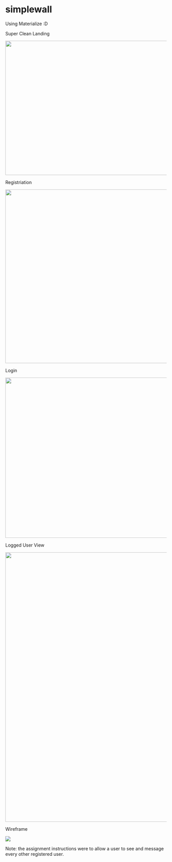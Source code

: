 # simplewall
Using Materialize :D

Super Clean Landing

<img style="-webkit-user-select: none;cursor: zoom-in;" src="https://media.discordapp.net/attachments/477766353709826054/477779420011036693/unknown.png" width="1247" height="419">

Registriation

<img style="-webkit-user-select: none;cursor: zoom-in;" src="https://cdn.discordapp.com/attachments/477766353709826054/477779541830402048/unknown.png" width="1247" height="542">

Login

<img style="-webkit-user-select: none;cursor: zoom-in;" src="https://cdn.discordapp.com/attachments/477766353709826054/477779493897895946/unknown.png" width="1247" height="500">

Logged User View

<img style="-webkit-user-select: none;cursor: zoom-in;" src="https://cdn.discordapp.com/attachments/477766353709826054/477779892159643652/unknown.png" width="1247" height="841">

Wireframe

<img style="-webkit-user-select: none;" src="https://cdn.discordapp.com/attachments/477766353709826054/477781301798240276/unknown.png">


Note: the assignment instructions were to allow a user to see and message every other registered user. 
